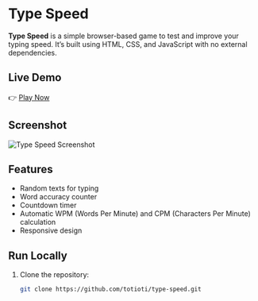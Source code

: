 # Type Speed

**Type Speed** is a simple browser-based game to test and improve your typing speed. It’s built using HTML, CSS, and JavaScript with no external dependencies.

## Live Demo

👉 [Play Now](https://totioti.github.io/type-speed/)

## Screenshot

![Type Speed Screenshot](homepage.png) <!-- Add this image to your repo if available -->

## Features

- Random texts for typing
- Word accuracy counter
- Countdown timer
- Automatic WPM (Words Per Minute) and CPM (Characters Per Minute) calculation
- Responsive design

## Run Locally

1. Clone the repository:
   ```bash
   git clone https://github.com/totioti/type-speed.git
